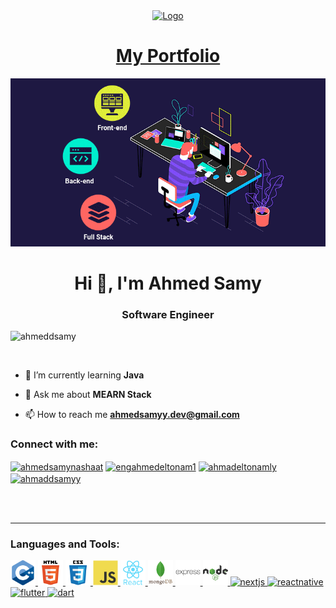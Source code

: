 <div align="center">
  <a href="https://www.ahmedsamy.dev" target="_blank" rel="noopener noreferrer">
    <img src="https://www.ahmedsamy.dev/assets/logo.svg" alt="Logo" width="70">
  </a>
  <a href="https://www.ahmedsamy.dev" target="_blank" rel="noopener noreferrer">
    <h1>My Portfolio</h1>
  </a>
</div>

<p align="center">
  <img src="https://raw.githubusercontent.com/R041T/R041T/main/fullstack.gif" alt="MasterHead">
</p>

<h1 align="center">Hi 👋, I'm Ahmed Samy</h1>
<h3 align="center">Software Engineer</h3>
<p align="left"> <img src="https://komarev.com/ghpvc/?username=ahmeddsamy&label=Profile%20views&color=0e75b6&style=flat" alt="ahmeddsamy" /> </p><br/>

- 🌱 I’m currently learning **Java**

- 💬 Ask me about **MEARN Stack**

- 📫 How to reach me **ahmedsamyy.dev@gmail.com**

<h3 align="left">Connect with me:</h3>
<p align="left">
<a href="https://linkedin.com/in/ahmedsamynashaat" target="blank"><img align="center" src="https://raw.githubusercontent.com/rahuldkjain/github-profile-readme-generator/master/src/images/icons/Social/linked-in-alt.svg" alt="ahmedsamynashaat" height="30" width="40" /></a>
<a href="https://www.hackerrank.com/engahmedeltonam1" target="blank"><img align="center" src="https://raw.githubusercontent.com/rahuldkjain/github-profile-readme-generator/master/src/images/icons/Social/hackerrank.svg" alt="engahmedeltonam1" height="30" width="40" /></a>
<a href="https://fb.com/ahmadeltonamly" target="blank"><img align="center" src="https://raw.githubusercontent.com/rahuldkjain/github-profile-readme-generator/master/src/images/icons/Social/facebook.svg" alt="ahmadeltonamly" height="30" width="40" /></a>
<a href="https://instagram.com/ahmaddsamyy" target="blank"><img align="center" src="https://raw.githubusercontent.com/rahuldkjain/github-profile-readme-generator/master/src/images/icons/Social/instagram.svg" alt="ahmaddsamyy" height="30" width="40" /></a>
</p> <br/> <br/>

---

<h3 align="left">Languages and Tools:</h3>
<p align="left">
<a href="https://www.w3schools.com/cpp/" target="_blank" rel="noreferrer"> <img src="https://raw.githubusercontent.com/devicons/devicon/master/icons/cplusplus/cplusplus-original.svg" alt="cplusplus" width="40" height="40"/> </a>
<a href="https://www.w3.org/html/" target="_blank" rel="noreferrer"> <img src="https://raw.githubusercontent.com/devicons/devicon/master/icons/html5/html5-original-wordmark.svg" alt="html5" width="40" height="40"/> </a>
<a href="https://www.w3schools.com/css/" target="_blank" rel="noreferrer"> <img src="https://raw.githubusercontent.com/devicons/devicon/master/icons/css3/css3-original-wordmark.svg" alt="css3" width="40" height="40"/> </a>
<a href="https://developer.mozilla.org/en-US/docs/Web/JavaScript" target="_blank" rel="noreferrer"> <img src="https://raw.githubusercontent.com/devicons/devicon/master/icons/javascript/javascript-original.svg" alt="javascript" width="40" height="40"/> </a>
<a href="https://reactjs.org/" target="_blank" rel="noreferrer"> <img src="https://raw.githubusercontent.com/devicons/devicon/master/icons/react/react-original-wordmark.svg" alt="react" width="40" height="40"/> </a>
<a href="https://www.mongodb.com/" target="_blank" rel="noreferrer"> <img src="https://raw.githubusercontent.com/devicons/devicon/master/icons/mongodb/mongodb-original-wordmark.svg" alt="mongodb" width="40" height="40"/> </a>
<a href="https://expressjs.com" target="_blank" rel="noreferrer"> <img src="https://raw.githubusercontent.com/devicons/devicon/master/icons/express/express-original-wordmark.svg" alt="express" width="40" height="40"/> </a>
<a href="https://nodejs.org" target="_blank" rel="noreferrer"> <img src="https://raw.githubusercontent.com/devicons/devicon/master/icons/nodejs/nodejs-original-wordmark.svg" alt="nodejs" width="40" height="40"/> </a>
<a href="https://nextjs.org/" target="_blank" rel="noreferrer"> <img src="https://cdn.worldvectorlogo.com/logos/nextjs-2.svg" alt="nextjs" width="40" height="40"/> </a>
<a href="https://reactnative.dev/" target="_blank" rel="noreferrer"> <img src="https://reactnative.dev/img/header_logo.svg" alt="reactnative" width="40" height="40"/> </a><a href="https://flutter.dev" target="_blank" rel="noreferrer"> <img src="https://www.vectorlogo.zone/logos/flutterio/flutterio-icon.svg" alt="flutter" width="40" height="40"/> </a><a href="https://dart.dev" target="_blank" rel="noreferrer"> <img src="https://www.vectorlogo.zone/logos/dartlang/dartlang-icon.svg" alt="dart" width="40" height="40"/> </a>
</p>
<br/>
